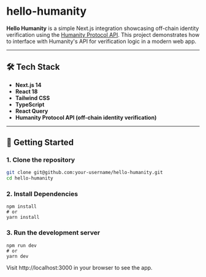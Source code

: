 # hello-humanity

**Hello Humanity** is a simple Next.js integration showcasing off-chain identity verification using the [Humanity Protocol API](https://humanity.org/). This project demonstrates how to interface with Humanity's API for verification logic in a modern web app.

---

## 🛠 Tech Stack

- **Next.js 14**
- **React 18**
- **Tailwind CSS**
- **TypeScript**
- **React Query**
- **Humanity Protocol API (off-chain identity verification)**

---

## 🚀 Getting Started

### 1. Clone the repository

```bash
git clone git@github.com:your-username/hello-humanity.git
cd hello-humanity
```

### 2. Install Dependencies

```
npm install
# or
yarn install
```

### 3. Run the development server

```
npm run dev
# or
yarn dev
```

Visit http://localhost:3000 in your browser to see the app.
